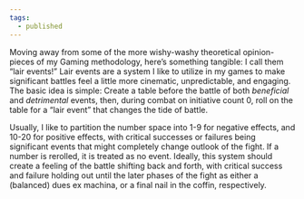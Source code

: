 ```yaml
---
tags:
  - published
---
```

Moving away from some of the more wishy-washy theoretical opinion-pieces of my Gaming methodology, here’s something tangible: I call them “lair events!” Lair events are a system I like to utilize in my games to make significant battles feel a little more cinematic, unpredictable, and engaging. The basic idea is simple: Create a table before the battle of both *beneficial* and *detrimental* events, then, during combat on initiative count 0, roll on the table for a “lair event” that changes the tide of battle. 

Usually, I like to partition the number space into 1-9 for negative effects, and 10-20 for positive effects, with critical successes or failures being significant events that might completely change outlook of the fight. If a number is rerolled, it is treated as no event. Ideally, this system should create a feeling of the battle shifting back and forth, with critical success and failure holding out until the later phases of the fight as either a (balanced) dues ex machina, or a final nail in the coffin, respectively. 